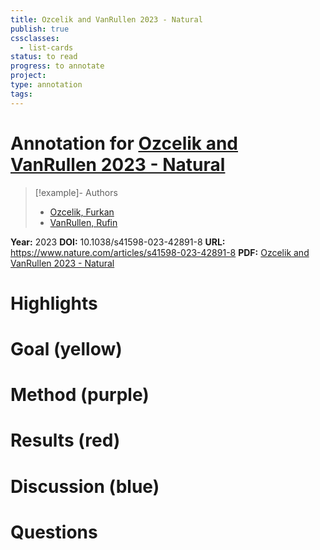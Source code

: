 ```yaml
---
title: Ozcelik and VanRullen 2023 - Natural
publish: true
cssclasses:
  - list-cards
status: to read
progress: to annotate
project:
type: annotation
tags:
---
```

# Annotation for [Ozcelik and VanRullen 2023 - Natural](Papers/References/Ozcelik%20and%20VanRullen%202023%20-%20Natural)

> [!example]- Authors
> - [Ozcelik, Furkan](Papers/People/Ozcelik%20Furkan)
> - [VanRullen, Rufin](Papers/People/VanRullen%20Rufin)

**Year:** 2023
**DOI:** 10.1038/s41598-023-42891-8
**URL:** https://www.nature.com/articles/s41598-023-42891-8
**PDF:** [Ozcelik and VanRullen 2023 - Natural](Papers/PDFs/Ozcelik%20and%20VanRullen%202023%20-%20Natural%20scene%20reconstruction%20from%20fMRI%20signals%20using%20generative%20latent%20diffusion.pdf)

# Highlights


# Goal (yellow)


# Method (purple)


# Results (red)


# Discussion (blue)


# Questions

